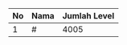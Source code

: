| No | Nama            | Jumlah Level |
|----|-----------------|--------------|
| 1  | #    |    4005        |
